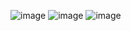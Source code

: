 ![image](https://github.com/user-attachments/assets/70fa1a2a-01ad-4398-932e-17c51b16f291)
![image](https://github.com/user-attachments/assets/63193fe6-ca39-463c-ba61-a183e33b05f6)
![image](https://github.com/user-attachments/assets/a6c23d27-1a6d-4067-8d48-7a8663be173c)

